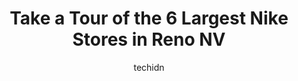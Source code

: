 ---
layout: ampstory
image: https://i0.wp.com/www.depkes.org/wp-content/uploads/2023/06/nike-0-in-reno-nv-1685967342.jpeg?resize=640,853
author: techidn
featured: false
description: Discover the impressive array of Nike options in Reno NV, where you can find 6 of the largest Nike establishments in the area. From renowned classics to hidden gems, Reno NV offers a diverse
title: Take a Tour of the 6 Largest Nike Stores in Reno NV
cover:
   title: Take a Tour of the 6 Largest Nike Stores in Reno NV
   subtitle: Rickpate
   background: https://www.depkes.org/wp-content/uploads/2023/06/nike-0-in-reno-nv-1685967342.jpeg

pages: 
 - layout: thirds
   top: <h1>#1 Nike Unite - Reno</h1>
   bottom: "<p>I found a beautiful pair of cream and gold Nikes for half the price youd pay elsewhere. After we got back to Sacramento I tried to go online and buy a pair for my daug</p>"
   background: https://www.depkes.org/wp-content/uploads/2023/06/nike-1-in-reno-nv-1685967342.jpeg
   backgroundblur: true
 - layout: thirds
   top: <h1>#2 Nordstrom Rack</h1>
   bottom: "<p>4995 S Virginia St, Reno, NV 89502, United States</p>"
   background: https://www.depkes.org/wp-content/uploads/2023/06/nike-2-in-reno-nv-1685967343.jpeg
   cta:
      link: https://www.depkes.org/blog/take-a-tour-of-the-6-largest-nike-stores-in-reno-nv/
      text: Take a Tour of the 6 Largest Nike Stores in Reno NV
 - layout: thirds
   top: <h1>#3 Foot Locker</h1>
   bottom: "<p>5120 Meadowood Mall Cir Space B116, Reno, NV 89502, United States</p>"
   background: https://images.unsplash.com/photo-1620421680010-0766ff230392?ixlib=rb-4.0.3&ixid=MnwxMjA3fDB8MHxwaG90by1wYWdlfHx8fGVufDB8fHx8&auto=format&fit=crop&w=640&h=853&q=80
   cta:
      link: https://www.depkes.org/blog/take-a-tour-of-the-6-largest-nike-stores-in-reno-nv/
      text: Take a Tour of the 6 Largest Nike Stores in Reno NV
 - layout: thirds
   top: <h1>#4 Champs Sports</h1>
   bottom: "<p>5265 Meadowood Mall Cir, Reno, NV 89502, United States</p>"
   background: https://images.unsplash.com/photo-1534312527009-56c7016453e6?ixlib=rb-4.0.3&ixid=MnwxMjA3fDB8MHxwaG90by1wYWdlfHx8fGVufDB8fHx8&auto=format&fit=crop&w=640&h=853&q=80
   cta:
      link: https://www.depkes.org/blog/take-a-tour-of-the-6-largest-nike-stores-in-reno-nv/
      text: Take a Tour of the 6 Largest Nike Stores in Reno NV
 - layout: thirds
   top: <h1>#5 Finish Line (located inside Macys)</h1>
   bottom: "<p>5100 Meadowood Mall Cir, Reno, NV 89502, United States</p>"
   background: https://images.unsplash.com/photo-1488554378835-f7acf46e6c98?ixlib=rb-4.0.3&ixid=MnwxMjA3fDB8MHxwaG90by1wYWdlfHx8fGVufDB8fHx8&auto=format&fit=crop&w=640&h=853&q=80
   cta:
      link: https://www.depkes.org/blog/take-a-tour-of-the-6-largest-nike-stores-in-reno-nv/
      text: Take a Tour of the 6 Largest Nike Stores in Reno NV

 - layout: thirds
   middle: Continue reading...
   background: https://images.unsplash.com/photo-1518640467707-6811f4a6ab73?ixlib=rb-4.0.3&ixid=MnwxMjA3fDB8MHxwaG90by1wYWdlfHx8fGVufDB8fHx8&auto=format&fit=crop&w=640&h=853&q=80
   cta:
      link: https://www.depkes.org/blog/take-a-tour-of-the-6-largest-nike-stores-in-reno-nv/
      text: Take a Tour of the 6 Largest Nike Stores in Reno NV
      
---